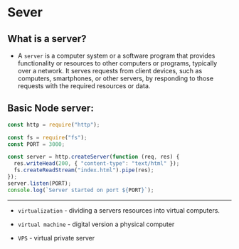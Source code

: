 # Sever

## What is a server? 

- A `server` is a computer system or a software program that provides functionality or resources to other computers or programs, typically over a network. It serves requests from client devices, such as computers, smartphones, or other servers, by responding to those requests with the required resources or data.

## Basic Node server:

```js
const http = require("http");

const fs = require("fs");
const PORT = 3000;

const server = http.createServer(function (req, res) {
  res.writeHead(200, { "content-type": "text/html" });
  fs.createReadStream("index.html").pipe(res);
});
server.listen(PORT);
console.log(`Server started on port ${PORT}`);

```

- - - - - 

- `virtualization` - dividing a servers resources into virtual computers.

- `virtual machine` - digital version a physical computer

- `VPS` - virtual private server
